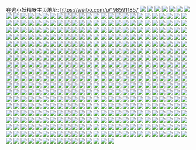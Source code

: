 在逃小妖精呀主页地址: https://weibo.com/u/1985911857 
![](https://wx4.sinaimg.cn/mw2000/765e9c31ly1h8x9hp17zuj20u019djzw.jpg) 
![](https://wx4.sinaimg.cn/mw2000/765e9c31ly1h8x9hobumsj20u0147q8v.jpg) 
![](https://wx4.sinaimg.cn/mw2000/765e9c31ly1h8x9hp9hsvj20u0190wk0.jpg) 
![](https://wx4.sinaimg.cn/mw2000/765e9c31ly1h8x9hos7txj20za0u0dmk.jpg) 
![](https://wx4.sinaimg.cn/mw2000/765e9c31ly1h8x9homfr0j21900u0aid.jpg) 
![](https://wx4.sinaimg.cn/mw2000/765e9c31ly1h8x9hnu8dfj20u0140ajl.jpg) 
![](https://wx4.sinaimg.cn/mw2000/765e9c31ly1h8x9ho2iq7j20u0140gw5.jpg) 
![](https://wx4.sinaimg.cn/mw2000/765e9c31ly1h8x9hnkr27j20u011idpg.jpg) 
![](https://wx4.sinaimg.cn/mw2000/765e9c31ly1h8x9hq16alj218c0u0k21.jpg) 
![](https://wx4.sinaimg.cn/mw2000/765e9c31ly1h8x9hpjku7j20u00u041v.jpg) 
![](https://wx4.sinaimg.cn/mw2000/765e9c31ly1h8x9hpt63xj21900u0whf.jpg) 
![](https://wx4.sinaimg.cn/mw2000/765e9c31ly1h8x9hqa2ryj20u0141tiu.jpg) 
![](https://wx4.sinaimg.cn/mw2000/765e9c31ly1h8x9hqnqlzj218q0u0jy0.jpg) 
![](https://wx4.sinaimg.cn/mw2000/765e9c31ly1h8x9hr8dz0j20u0140jww.jpg) 
![](https://wx4.sinaimg.cn/mw2000/765e9c31ly1h8x9hrq2ltj21400u0ti0.jpg) 
![](https://wx4.sinaimg.cn/mw2000/765e9c31ly1h8x9hrziuhj20u0141dn3.jpg) 
![](https://wx4.sinaimg.cn/mw2000/765e9c31ly1h8x9hqyp71j20u01407b9.jpg) 
![](https://wx4.sinaimg.cn/mw2000/765e9c31ly1h8x9hrh43qj21910u0qb8.jpg) 
![](https://wx4.sinaimg.cn/mw2000/765e9c31ly1h8x91y6x6uj21mh25zkjl.jpg) 
![](https://wx4.sinaimg.cn/mw2000/765e9c31ly1h8x91zs0m6j220m2ote82.jpg) 
![](https://wx4.sinaimg.cn/mw2000/765e9c31ly1h8x9240yv7j21gq36cx6p.jpg) 
![](https://wx4.sinaimg.cn/mw2000/765e9c31ly1h8x9213ld7j22802yoe83.jpg) 
![](https://wx4.sinaimg.cn/mw2000/765e9c31ly1h8x99gxesvj22c0340u0y.jpg) 
![](https://wx4.sinaimg.cn/mw2000/765e9c31ly1h8x9ahoiexj22c03407wi.jpg) 
![](https://wx4.sinaimg.cn/mw2000/765e9c31ly1gzej0v6aewj22c034d1kz.jpg) 
![](https://wx4.sinaimg.cn/mw2000/765e9c31ly1gzej0p4fq5j22c034tnpd.jpg) 
![](https://wx4.sinaimg.cn/mw2000/765e9c31ly1gzej12ku6lj22yo280qv7.jpg) 
![](https://wx4.sinaimg.cn/mw2000/765e9c31ly1gzej19996yj22c0340kjn.jpg) 
![](https://wx4.sinaimg.cn/mw2000/765e9c31ly1gzej1gvkq6j22yo1o0npf.jpg) 
![](https://wx4.sinaimg.cn/mw2000/765e9c31ly1gx8zpfhoi7j226a2sfu0z.jpg) 
![](https://wx4.sinaimg.cn/mw2000/765e9c31ly1gx8zpk8orij22c03401l1.jpg) 
![](https://wx4.sinaimg.cn/mw2000/765e9c31ly1gx8zplqck2j228j309x6r.jpg) 
![](https://wx4.sinaimg.cn/mw2000/765e9c31ly1gx8zpia3faj2296311qv7.jpg) 
![](https://wx4.sinaimg.cn/mw2000/765e9c31ly1gx8sre9k7fj227p2yvqv7.jpg) 
![](https://wx4.sinaimg.cn/mw2000/765e9c31ly1gx8sr8l49tj22943217wj.jpg) 
![](https://wx4.sinaimg.cn/mw2000/765e9c31ly1gx8sr7iu8gj21ym2m67wi.jpg) 
![](https://wx4.sinaimg.cn/mw2000/765e9c31ly1gx8srbyw1lj22c0340u10.jpg) 
![](https://wx4.sinaimg.cn/mw2000/765e9c31ly1gx8srap9j4j22b5340hdu.jpg) 
![](https://wx4.sinaimg.cn/mw2000/765e9c31ly1gx8srd6yd5j22c03597wk.jpg) 
![](https://wx4.sinaimg.cn/mw2000/765e9c31ly1gx8srhj69cj22652w7npf.jpg) 
![](https://wx4.sinaimg.cn/mw2000/765e9c31ly1gx8srjutpyj22c0340kjo.jpg) 
![](https://wx4.sinaimg.cn/mw2000/765e9c31ly1gx8srlvr7tj22c034tu10.jpg) 
![](https://wx4.sinaimg.cn/mw2000/765e9c31ly1gx8sr5xyrqj22c0341u0y.jpg) 
![](https://wx4.sinaimg.cn/mw2000/765e9c31ly1gx8srnbgubj22c0340qv7.jpg) 
![](https://wx4.sinaimg.cn/mw2000/765e9c31ly1gwy60e9nzzj20wh1g5akp.jpg) 
![](https://wx4.sinaimg.cn/mw2000/765e9c31ly1gwy60dso03j21o0280x6p.jpg) 
![](https://wx4.sinaimg.cn/mw2000/765e9c31ly1gwy60fh4ucj21o0282x6p.jpg) 
![](https://wx4.sinaimg.cn/mw2000/765e9c31ly1gwcf0ylzeoj21o0280e82.jpg) 
![](https://wx4.sinaimg.cn/mw2000/765e9c31ly1gwcf16yg20j22c0340e83.jpg) 
![](https://wx4.sinaimg.cn/mw2000/765e9c31ly1gwcf15p3goj21o0280b2a.jpg) 
![](https://wx4.sinaimg.cn/mw2000/765e9c31ly1gwcf0zri1zj223i2so1ky.jpg) 
![](https://wx4.sinaimg.cn/mw2000/765e9c31ly1gwcf141jsjj23402c0hdu.jpg) 
![](https://wx4.sinaimg.cn/mw2000/765e9c31ly1gwcf23bganj21yh2lznpd.jpg) 
![](https://wx4.sinaimg.cn/mw2000/765e9c31ly1gwb51y47dij230q2a8npe.jpg) 
![](https://wx4.sinaimg.cn/mw2000/765e9c31ly1gwb51h2ry3j22bm33zx6p.jpg) 
![](https://wx4.sinaimg.cn/mw2000/765e9c31ly1gwb5262fluj23402c0npf.jpg) 
![](https://wx4.sinaimg.cn/mw2000/765e9c31ly1gwb51sumggj22b72b77wj.jpg) 
![](https://wx4.sinaimg.cn/mw2000/765e9c31ly1gwb51m91jyj21o02yonpe.jpg) 
![](https://wx4.sinaimg.cn/mw2000/765e9c31ly1gwb51chbp9j22ot2c0b2b.jpg) 
![](https://wx4.sinaimg.cn/mw2000/765e9c31ly1gvzcvy1kymj22dj2c04qs.jpg) 
![](https://wx4.sinaimg.cn/mw2000/765e9c31ly1gvzcvwhhz7j22b51yghdv.jpg) 
![](https://wx4.sinaimg.cn/mw2000/765e9c31ly1gvzcvzkvdjj22c02mrqv7.jpg) 
![](https://wx4.sinaimg.cn/mw2000/765e9c31ly1gvzcw46wnhj22c0341e83.jpg) 
![](https://wx4.sinaimg.cn/mw2000/765e9c31ly1gvzcw4m4ijj20wi0witgr.jpg) 
![](https://wx4.sinaimg.cn/mw2000/765e9c31ly1gvzcw5yz5fj22c0340u0z.jpg) 
![](https://wx4.sinaimg.cn/mw2000/765e9c31ly1gvzcw0hi4vj22wv274npd.jpg) 
![](https://wx4.sinaimg.cn/mw2000/765e9c31ly1gvzcw1sllxj227l2vj7wj.jpg) 
![](https://wx4.sinaimg.cn/mw2000/765e9c31ly1gvzcw2rctdj22rg29aqv5.jpg) 
![](https://wx4.sinaimg.cn/mw2000/765e9c31ly1gvzcw7v74uj21r0340npe.jpg) 
![](https://wx4.sinaimg.cn/mw2000/002aoGoply1gurudp5ssnj62c02v6hdu02.jpg) 
![](https://wx4.sinaimg.cn/mw2000/002aoGoply1gurue3905uj62c0340u0x02.jpg) 
![](https://wx4.sinaimg.cn/mw2000/002aoGoply1gues94g3xdj62c0340qv702.jpg) 
![](https://wx4.sinaimg.cn/mw2000/002aoGoply1gues8u8ad9j62c0341npf02.jpg) 
![](https://wx4.sinaimg.cn/mw2000/002aoGoply1gues966zerj62c0340e8302.jpg) 
![](https://wx4.sinaimg.cn/mw2000/002aoGoply1gues8yycbej629e2jhu0y02.jpg) 
![](https://wx4.sinaimg.cn/mw2000/002aoGoply1gues97x5wwj63402c1u0z02.jpg) 
![](https://wx4.sinaimg.cn/mw2000/002aoGoply1gues91kkpdj62c0357u0x02.jpg) 
![](https://wx4.sinaimg.cn/mw2000/002aoGoply1gues99dld8j61o02yohdu02.jpg) 
![](https://wx4.sinaimg.cn/mw2000/002aoGoply1gues8wgj0xj63402c0npg02.jpg) 
![](https://wx4.sinaimg.cn/mw2000/002aoGoply1gues8xkxokj62801o01ky02.jpg) 
![](https://wx4.sinaimg.cn/mw2000/765e9c31ly1gtgnje0lwzj21o02yo1kz.jpg) 
![](https://wx4.sinaimg.cn/mw2000/765e9c31ly1gtgnji68szj22c0340e82.jpg) 
![](https://wx4.sinaimg.cn/mw2000/765e9c31ly1gtgnjmquv7j21o02yob2b.jpg) 
![](https://wx4.sinaimg.cn/mw2000/765e9c31ly1gsbnl9lnvxj21sc2dskjm.jpg) 
![](https://wx4.sinaimg.cn/mw2000/765e9c31ly1gsbnleqtzwj21sc2ds7wi.jpg) 
![](https://wx4.sinaimg.cn/mw2000/765e9c31ly1gsbnl87dtvj21sc2dsqv5.jpg) 
![](https://wx4.sinaimg.cn/mw2000/765e9c31ly1gsbnlah1d1j22ef25nnpd.jpg) 
![](https://wx4.sinaimg.cn/mw2000/765e9c31ly1gsbnld4e15j22c03404qr.jpg) 
![](https://wx4.sinaimg.cn/mw2000/765e9c31ly1gsbnlhabqoj22c03404qr.jpg) 
![](https://wx4.sinaimg.cn/mw2000/765e9c31ly1gsbnkyobc2j21o02yonpd.jpg) 
![](https://wx4.sinaimg.cn/mw2000/765e9c31ly1gsbnl4qiljj22462tku0y.jpg) 
![](https://wx4.sinaimg.cn/mw2000/765e9c31ly1gsbnl6o9ybj22ei27yb2a.jpg) 
![](https://wx4.sinaimg.cn/mw2000/765e9c31gy1gs88u70hfhj23402c0e81.jpg) 
![](https://wx4.sinaimg.cn/mw2000/765e9c31gy1gs88u9jq25j22dh2dg1ky.jpg) 
![](https://wx4.sinaimg.cn/mw2000/765e9c31gy1gs88u3eh1xj21zs2npb2a.jpg) 
![](https://wx4.sinaimg.cn/mw2000/765e9c31gy1gs88u1ja5gj22892z2b2c.jpg) 
![](https://wx4.sinaimg.cn/mw2000/765e9c31gy1gs88ugdk09j224y2ulx6p.jpg) 
![](https://wx4.sinaimg.cn/mw2000/765e9c31gy1gs88tz90hjj224e2tvx6q.jpg) 
![](https://wx4.sinaimg.cn/mw2000/765e9c31gy1gs88ueetuhj21o0280e82.jpg) 
![](https://wx4.sinaimg.cn/mw2000/765e9c31gy1gs88tuvm7ej22p425ix6q.jpg) 
![](https://wx4.sinaimg.cn/mw2000/765e9c31gy1gs88ubt21wj22c0353e83.jpg) 
![](https://wx4.sinaimg.cn/mw2000/765e9c31gy1gs88uk68eoj22rg23m1kz.jpg) 
![](https://wx4.sinaimg.cn/mw2000/765e9c31gy1gs88trwuzfj221g2pxb2b.jpg) 
![](https://wx4.sinaimg.cn/mw2000/002aoGopgy1gs88tx1q9rj63412c0qv702.jpg) 
![](https://wx4.sinaimg.cn/mw2000/765e9c31ly1grr0ey1dj1j22c0340x6r.jpg) 
![](https://wx4.sinaimg.cn/mw2000/765e9c31ly1grr0eo8ymxj224z2vcb2b.jpg) 
![](https://wx4.sinaimg.cn/mw2000/765e9c31ly1grr0et84l2j23402c01l0.jpg) 
![](https://wx4.sinaimg.cn/mw2000/765e9c31ly1grr0ed96q5j22c03414qr.jpg) 
![](https://wx4.sinaimg.cn/mw2000/765e9c31ly1grr0f06l3yj23402c0qv5.jpg) 
![](https://wx4.sinaimg.cn/mw2000/765e9c31ly1grr0eiz6x3j21o0280e82.jpg) 
![](https://wx4.sinaimg.cn/mw2000/765e9c31ly1grr0e9frbnj22c035je83.jpg) 
![](https://wx4.sinaimg.cn/mw2000/765e9c31ly1grr0f4bge2j222y2io7wi.jpg) 
![](https://wx4.sinaimg.cn/mw2000/765e9c31ly1grr0efzj5yj21xd2lux6p.jpg) 
![](https://wx4.sinaimg.cn/mw2000/765e9c31ly1grh1pn5wy1j21o02yo4qr.jpg) 
![](https://wx4.sinaimg.cn/mw2000/765e9c31ly1grh1pfg9rgj21o02yo1kz.jpg) 
![](https://wx4.sinaimg.cn/mw2000/765e9c31ly1grh1plnnrkj21o02yo1kz.jpg) 
![](https://wx4.sinaimg.cn/mw2000/765e9c31ly1grh1prvodzj22c03407wj.jpg) 
![](https://wx4.sinaimg.cn/mw2000/765e9c31ly1grh1pp84nij222d2s5u0x.jpg) 
![](https://wx4.sinaimg.cn/mw2000/765e9c31ly1grh1ptxex8j22c0340b2b.jpg) 
![](https://wx4.sinaimg.cn/mw2000/765e9c31ly1grh1phveoyj22c03411kz.jpg) 
![](https://wx4.sinaimg.cn/mw2000/765e9c31ly1grh1pyqlzmj22yo1o0e82.jpg) 
![](https://wx4.sinaimg.cn/mw2000/765e9c31ly1grh1pjk6r9j23402c0u0y.jpg) 
![](https://wx4.sinaimg.cn/mw2000/765e9c31ly1gpjkigbc3tj22c03401kz.jpg) 
![](https://wx4.sinaimg.cn/mw2000/765e9c31ly1gpjkhv635rj20v91vo197.jpg) 
![](https://wx4.sinaimg.cn/mw2000/765e9c31ly1gpjkik07zkj22c0340qv5.jpg) 
![](https://wx4.sinaimg.cn/mw2000/765e9c31ly1gpjkisepswj223q2sxkjm.jpg) 
![](https://wx4.sinaimg.cn/mw2000/765e9c31ly1gpjkib0wrqj23402c1u0y.jpg) 
![](https://wx4.sinaimg.cn/mw2000/765e9c31ly1gpjkhtsrlej22an3274qq.jpg) 
![](https://wx4.sinaimg.cn/mw2000/765e9c31ly1gpjki6ckpsj221t2qeb29.jpg) 
![](https://wx4.sinaimg.cn/mw2000/765e9c31ly1gpjkhy89ksj21o02yonpd.jpg) 
![](https://wx4.sinaimg.cn/mw2000/765e9c31ly1gpjki42ro7j227c2xt4qs.jpg) 
![](https://wx4.sinaimg.cn/mw2000/765e9c31ly1gh3l6294ysj22c034wx6r.jpg) 
![](https://wx4.sinaimg.cn/mw2000/765e9c31ly1gh3l5ur039j22bf3407wk.jpg) 
![](https://wx4.sinaimg.cn/mw2000/765e9c31ly1gh3l5zy18kj22c034sx6r.jpg) 
![](https://wx4.sinaimg.cn/mw2000/765e9c31ly1gh3l5x03wmj22be3404qs.jpg) 
![](https://wx4.sinaimg.cn/mw2000/765e9c31ly1gh3l5yb5h6j22ih1z7u0y.jpg) 
![](https://wx4.sinaimg.cn/mw2000/765e9c31ly1ggl5um1gz2j22c0340u0y.jpg) 
![](https://wx4.sinaimg.cn/mw2000/765e9c31ly1ggl5ujp3eoj23402c0kjm.jpg) 
![](https://wx4.sinaimg.cn/mw2000/765e9c31ly1ggl5udyftmj23402c0qv7.jpg) 
![](https://wx4.sinaimg.cn/mw2000/765e9c31ly1ggl5u9ewy5j23282aonpf.jpg) 
![](https://wx4.sinaimg.cn/mw2000/765e9c31ly1ggl5uiblysj22yo280qv8.jpg) 
![](https://wx4.sinaimg.cn/mw2000/765e9c31ly1ggl5u61lg1j21o0282u0x.jpg) 
![](https://wx4.sinaimg.cn/mw2000/765e9c31ly1ggl5ubh1y1j21o0280x6p.jpg) 
![](https://wx4.sinaimg.cn/mw2000/765e9c31ly1ggl5ufkjwgj229q35sx6s.jpg) 
![](https://wx4.sinaimg.cn/mw2000/765e9c31ly1ggl5u7dggvj23402c0npd.jpg) 
![](https://wx4.sinaimg.cn/mw2000/765e9c31ly1gfz0ncfb46j20v91vonk8.jpg) 
![](https://wx4.sinaimg.cn/mw2000/765e9c31ly1gfz0nhzl23j22c02c0b2b.jpg) 
![](https://wx4.sinaimg.cn/mw2000/765e9c31ly1gfz0nkn5tvj20rs1jm1kx.jpg) 
![](https://wx4.sinaimg.cn/mw2000/765e9c31ly1gfz0neg2l2j227j27jkjm.jpg) 
![](https://wx4.sinaimg.cn/mw2000/765e9c31ly1gfz0njst9sj22c034sx6s.jpg) 
![](https://wx4.sinaimg.cn/mw2000/765e9c31ly1gfz0ng8dm4j22bn34znpg.jpg) 
![](https://wx4.sinaimg.cn/mw2000/765e9c31ly1gfz0nnh7lbj22c0340hdu.jpg) 
![](https://wx4.sinaimg.cn/mw2000/765e9c31ly1gfz0nd9bmqj22c0340u0x.jpg) 
![](https://wx4.sinaimg.cn/mw2000/765e9c31ly1gfz0nm3cs4j23402c0hdx.jpg) 
![](https://wx4.sinaimg.cn/mw2000/765e9c31ly1gehw4l11hvj22i01o01kz.jpg) 
![](https://wx4.sinaimg.cn/mw2000/765e9c31ly1gehw3mt647j21o0280qv8.jpg) 
![](https://wx4.sinaimg.cn/mw2000/765e9c31ly1gehw50l25wj21o01o0kjn.jpg) 
![](https://wx4.sinaimg.cn/mw2000/765e9c31ly1gehw4bkciqj21o01o0npd.jpg) 
![](https://wx4.sinaimg.cn/mw2000/765e9c31ly1gehw41pfwtj22pp217kjo.jpg) 
![](https://wx4.sinaimg.cn/mw2000/765e9c31ly1gehw4fm4pgj21o0280u0x.jpg) 
![](https://wx4.sinaimg.cn/mw2000/765e9c31ly1gehw5pjai7j22801o0hdw.jpg) 
![](https://wx4.sinaimg.cn/mw2000/765e9c31ly1gehw5vtvlnj22801o07wk.jpg) 
![](https://wx4.sinaimg.cn/mw2000/765e9c31ly1gehw60vbsaj22801o0u10.jpg) 
![](https://wx4.sinaimg.cn/mw2000/765e9c31ly1gdxs4j5gcij20v91vottg.jpg) 
![](https://wx4.sinaimg.cn/mw2000/765e9c31ly1gdiznaj0igj20rs15otx4.jpg) 
![](https://wx4.sinaimg.cn/mw2000/765e9c31ly1gdiznbyn9wj20xc0xctp9.jpg) 
![](https://wx4.sinaimg.cn/mw2000/765e9c31ly1gdizna5dvbj20xc0xc7kp.jpg) 
![](https://wx4.sinaimg.cn/mw2000/765e9c31ly1gdiznbgpx7j20u00u010j.jpg) 
![](https://wx4.sinaimg.cn/mw2000/765e9c31ly1gdiznav5slj20u00u07b4.jpg) 
![](https://wx4.sinaimg.cn/mw2000/765e9c31ly1gddgtrqnknj22c0340hdu.jpg) 
![](https://wx4.sinaimg.cn/mw2000/765e9c31ly1gddgtt3hbej21o0280hdt.jpg) 
![](https://wx4.sinaimg.cn/mw2000/765e9c31ly1gddgtuja6tj21o0280qv5.jpg) 
![](https://wx4.sinaimg.cn/mw2000/765e9c31ly1gddgtwejs0j21o0280npd.jpg) 
![](https://wx4.sinaimg.cn/mw2000/765e9c31ly1gbdsisb10sj21vo0v94qu.jpg) 
![](https://wx4.sinaimg.cn/mw2000/765e9c31ly1gbdsizujgzj21vo0v9hdx.jpg) 
![](https://wx4.sinaimg.cn/mw2000/765e9c31ly1gatwgiz6vzj21z41hunpd.jpg) 
![](https://wx4.sinaimg.cn/mw2000/765e9c31ly1gatwgxpnc7j23282aou0z.jpg) 
![](https://wx4.sinaimg.cn/mw2000/765e9c31ly1gatwhcow2mj23282aoe83.jpg) 
![](https://wx4.sinaimg.cn/mw2000/765e9c31ly1gatwgddo3dj22801o0u0x.jpg) 
![](https://wx4.sinaimg.cn/mw2000/765e9c31ly1garwsg9y1vj20v91vob2a.jpg) 
![](https://wx4.sinaimg.cn/mw2000/765e9c31ly1g9oj3ksjhaj22yo1o01kz.jpg) 
![](https://wx4.sinaimg.cn/mw2000/765e9c31ly1g9oj553lb2j21o02you0y.jpg) 
![](https://wx4.sinaimg.cn/mw2000/765e9c31ly1g9oj2rnenaj22yo1o0u0y.jpg) 
![](https://wx4.sinaimg.cn/mw2000/765e9c31ly1g9ojy1x3ffj23402c0u10.jpg) 
![](https://wx4.sinaimg.cn/mw2000/765e9c31ly1g9ojz2whhlj23402c01ky.jpg) 
![](https://wx4.sinaimg.cn/mw2000/765e9c31ly1g9ok4zwj5qj23402c0u10.jpg) 
![](https://wx4.sinaimg.cn/mw2000/765e9c31ly1g9ok6kbwgfj21m620dkjm.jpg) 
![](https://wx4.sinaimg.cn/mw2000/765e9c31ly1g9oje31rqgj2241241b2a.jpg) 
![](https://wx4.sinaimg.cn/mw2000/765e9c31ly1g9ok7ieijgj21o02801ky.jpg) 
![](https://wx4.sinaimg.cn/mw2000/765e9c31ly1g9hg4y7etgj22dc2dc4qr.jpg) 
![](https://wx4.sinaimg.cn/mw2000/765e9c31ly1g9hg4f4nh2j213f2dckim.jpg) 
![](https://wx4.sinaimg.cn/mw2000/765e9c31ly1g9hg5o4x4uj21o01o0u04.jpg) 
![](https://wx4.sinaimg.cn/mw2000/765e9c31ly1g9hg5ipzdxj21o01o04qp.jpg) 
![](https://wx4.sinaimg.cn/mw2000/765e9c31ly1g9hg5kfdxhj21o01o0b29.jpg) 
![](https://wx4.sinaimg.cn/mw2000/765e9c31ly1g9hg5mc0hej21o0280u0x.jpg) 
![](https://wx4.sinaimg.cn/mw2000/765e9c31ly1g7xj068o1jj21o01o015s.jpg) 
![](https://wx4.sinaimg.cn/mw2000/765e9c31ly3g7ee09rjdgj20mi0u0h2t.jpg) 
![](https://wx4.sinaimg.cn/mw2000/765e9c31ly1g72tponifhj22c02c0u0x.jpg) 
![](https://wx4.sinaimg.cn/mw2000/765e9c31ly1g72tppk8baj22c0340npd.jpg) 
![](https://wx4.sinaimg.cn/mw2000/765e9c31ly1g72tpmvxjyj21z41hcu0x.jpg) 
![](https://wx4.sinaimg.cn/mw2000/765e9c31ly1g72tpnop4ej22j52487wh.jpg) 
![](https://wx4.sinaimg.cn/mw2000/765e9c31ly1g72tple8fxj23402coqv6.jpg) 
![](https://wx4.sinaimg.cn/mw2000/765e9c31ly1g72tpg6jsoj22c02c0x6p.jpg) 
![](https://wx4.sinaimg.cn/mw2000/765e9c31ly1g72tpjpfbtj23402c0qv7.jpg) 
![](https://wx4.sinaimg.cn/mw2000/765e9c31ly1g72tphmpdkj22av340u0y.jpg) 
![](https://wx4.sinaimg.cn/mw2000/765e9c31ly1g6vw821w7xj22bm312npe.jpg) 
![](https://wx4.sinaimg.cn/mw2000/765e9c31ly1g6vw80qh40j22c02c0kjm.jpg) 
![](https://wx4.sinaimg.cn/mw2000/765e9c31ly1g6tilbfebvj21o01o01ky.jpg) 
![](https://wx4.sinaimg.cn/mw2000/765e9c31ly1g6tilby7ybj21o01o0qv5.jpg) 
![](https://wx4.sinaimg.cn/mw2000/765e9c31ly1g6tilcayr5j20v90v97jm.jpg) 
![](https://wx4.sinaimg.cn/mw2000/765e9c31ly1g6onjzql61j22c02c0hdw.jpg) 
![](https://wx4.sinaimg.cn/mw2000/765e9c31ly1g6onjxvruuj22b7340hdv.jpg) 
![](https://wx4.sinaimg.cn/mw2000/765e9c31ly1g6onjufxxhj22c0340u11.jpg) 
![](https://wx4.sinaimg.cn/mw2000/765e9c31ly1g6onk10swjj22482tq4qq.jpg) 
![](https://wx4.sinaimg.cn/mw2000/765e9c31ly1g6cxsz1d7aj20v91vo4qs.jpg) 
![](https://wx4.sinaimg.cn/mw2000/765e9c31ly1g6cxt1uvakj20v91voqvd.jpg) 
![](https://wx4.sinaimg.cn/mw2000/765e9c31ly1g6cxszemayj20v90uvwil.jpg) 
![](https://wx4.sinaimg.cn/mw2000/765e9c31ly1g5nrgeko0bj22c02c0neo.jpg) 
![](https://wx4.sinaimg.cn/mw2000/765e9c31ly1g5nrh157xwj22c02c0e2f.jpg) 
![](https://wx4.sinaimg.cn/mw2000/765e9c31ly1g5nrh5sso9j21hf1z4npd.jpg) 
![](https://wx4.sinaimg.cn/mw2000/765e9c31ly1g5dm2wksgkj21s02dcb2a.jpg) 
![](https://wx4.sinaimg.cn/mw2000/765e9c31ly1g5dm2tl7qej22151k0qv5.jpg) 
![](https://wx4.sinaimg.cn/mw2000/765e9c31ly1g58w76zwy4j20v91vo4qr.jpg) 
![](https://wx4.sinaimg.cn/mw2000/765e9c31ly1g58w78qs5wj21s02dcb2a.jpg) 
![](https://wx4.sinaimg.cn/mw2000/765e9c31ly1g52tqpjxloj20v91vo1l0.jpg) 
![](https://wx4.sinaimg.cn/mw2000/765e9c31ly1g52tql5so7j20v91vob2c.jpg) 
![](https://wx4.sinaimg.cn/mw2000/765e9c31ly1g55h8e0nqbj20uc0uc0wu.jpg) 
![](https://wx4.sinaimg.cn/mw2000/765e9c31ly1g4j1j5yc1fj20xc153qk5.jpg) 
![](https://wx4.sinaimg.cn/mw2000/765e9c31ly1g4j1j6sc4wj23402c0b04.jpg) 
![](https://wx4.sinaimg.cn/mw2000/765e9c31ly1g4j1j8psiij23402c01kx.jpg) 
![](https://wx4.sinaimg.cn/mw2000/765e9c31ly1g4j1jaefp0j23402c0b29.jpg) 
![](https://wx4.sinaimg.cn/mw2000/765e9c31ly1g4go2m8np0j21o027uqr4.jpg) 
![](https://wx4.sinaimg.cn/mw2000/765e9c31ly1g3zxs77exgj21o01o0npd.jpg) 
![](https://wx4.sinaimg.cn/mw2000/765e9c31ly1g3xn0if78ej22nl3zdb2g.jpg) 
![](https://wx4.sinaimg.cn/mw2000/765e9c31ly1g3xn0m6vwlj22nl3zd7wo.jpg) 
![](https://wx4.sinaimg.cn/mw2000/765e9c31ly1g3xn0ngde5j22382xb4qr.jpg) 
![](https://wx4.sinaimg.cn/mw2000/765e9c31ly1g3xn0pzmvfj22mp3okqvb.jpg) 
![](https://wx4.sinaimg.cn/mw2000/765e9c31ly1g3xn0shqymj22mp3okqvb.jpg) 
![](https://wx4.sinaimg.cn/mw2000/765e9c31ly1g3xn0gk9wpj21yr2y44qr.jpg) 
![](https://wx4.sinaimg.cn/mw2000/765e9c31ly1g3s9vawz5tj20u01sze81.jpg) 
![](https://wx4.sinaimg.cn/mw2000/765e9c31ly1g3dt2ft9a2j21kx2dcb2a.jpg) 
![](https://wx4.sinaimg.cn/mw2000/765e9c31ly1g3dtk8hax7j21xv1o0kjl.jpg) 
![](https://wx4.sinaimg.cn/mw2000/765e9c31ly1g3dt2rkpwbj22dc1oxe82.jpg) 
![](https://wx4.sinaimg.cn/mw2000/765e9c31ly1g3dtnkovo4j228p340e86.jpg) 
![](https://wx4.sinaimg.cn/mw2000/765e9c31ly1g3dt300kdyj21ox2dcu0y.jpg) 
![](https://wx4.sinaimg.cn/mw2000/765e9c31ly1g3dt4j0evfj22aa3404qs.jpg) 
![](https://wx4.sinaimg.cn/mw2000/765e9c31ly1g3dtmmqdxaj21o027u1kz.jpg) 
![](https://wx4.sinaimg.cn/mw2000/765e9c31ly1g3dt2mnd76j229x340qv7.jpg) 
![](https://wx4.sinaimg.cn/mw2000/765e9c31ly1g3dtk3agmkj21o027unpd.jpg) 
![](https://wx4.sinaimg.cn/mw2000/765e9c31ly1g202m3n6osj22bb340kjo.jpg) 
![](https://wx4.sinaimg.cn/mw2000/765e9c31ly1g202mesphwj22c0340e83.jpg) 
![](https://wx4.sinaimg.cn/mw2000/765e9c31ly1g202mgbotij21hc1z4npe.jpg) 
![](https://wx4.sinaimg.cn/mw2000/765e9c31ly1g202mhlsypj22c0340hdv.jpg) 
![](https://wx4.sinaimg.cn/mw2000/765e9c31ly1g202miilsmj22c0340kjl.jpg) 
![](https://wx4.sinaimg.cn/mw2000/765e9c31ly1g202mjwmrcj22b4340x6r.jpg) 
![](https://wx4.sinaimg.cn/mw2000/765e9c31ly1g202mm8pr1j21yx1hckjq.jpg) 
![](https://wx4.sinaimg.cn/mw2000/765e9c31ly1g202mnfiwej21z41hcqv5.jpg) 
![](https://wx4.sinaimg.cn/mw2000/765e9c31ly1g202moqml1j22bb3407wl.jpg) 
![](https://wx4.sinaimg.cn/mw2000/765e9c31ly1g1nkboid8cj20v91vodpw.jpg) 
![](https://wx4.sinaimg.cn/mw2000/765e9c31ly1g1nkbs7ww2j21yf1zpb2a.jpg) 
![](https://wx4.sinaimg.cn/mw2000/765e9c31ly1g1iq1c61abj21z41hc7wi.jpg) 
![](https://wx4.sinaimg.cn/mw2000/765e9c31ly1g1iq1ghtnlj23402c0tu8.jpg) 
![](https://wx4.sinaimg.cn/mw2000/765e9c31ly1g1iq2vhznkj21sg2ds7wm.jpg) 
![](https://wx4.sinaimg.cn/mw2000/765e9c31ly1g1iq2ywyabj21z41hcx6p.jpg) 
![](https://wx4.sinaimg.cn/mw2000/765e9c31ly1g1iq17ftmwj21z41hdx6p.jpg) 
![](https://wx4.sinaimg.cn/mw2000/765e9c31ly1g1imrnpltjj21z41hckjl.jpg) 
![](https://wx4.sinaimg.cn/mw2000/765e9c31ly1g0xu5ryskyj21hc1z4x6p.jpg) 
![](https://wx4.sinaimg.cn/mw2000/765e9c31ly1g0xu5t7wfpj21hc1z4hdt.jpg) 
![](https://wx4.sinaimg.cn/mw2000/765e9c31ly1g0xu5qaid1j21hc1z41l0.jpg) 
![](https://wx4.sinaimg.cn/mw2000/765e9c31ly1g0u4pn4a24j221o3g0u10.jpg) 
![](https://wx4.sinaimg.cn/mw2000/765e9c31ly1g0u4pq1vxzj21zi2z81ky.jpg) 
![](https://wx4.sinaimg.cn/mw2000/765e9c31ly1g0u4ptnxuyj22cu3rsu0y.jpg) 
![](https://wx4.sinaimg.cn/mw2000/765e9c31ly1g0hh9yxz7dj20v91vohdt.jpg) 
![](https://wx4.sinaimg.cn/mw2000/765e9c31ly1g0hha1o6d9j20v90wsgvw.jpg) 
![](https://wx4.sinaimg.cn/mw2000/765e9c31ly1g0hh9rhqgdj20v90ys7de.jpg) 
![](https://wx4.sinaimg.cn/mw2000/765e9c31ly1g0hha6ugubj22c02c0nme.jpg) 
![](https://wx4.sinaimg.cn/mw2000/765e9c31ly1g04z69maclj20v21i4h2v.jpg) 
![](https://wx4.sinaimg.cn/mw2000/765e9c31ly1g04z6bl5ixj22c0340x6r.jpg) 
![](https://wx4.sinaimg.cn/mw2000/765e9c31ly1g04z63dc0tj22c0340qvb.jpg) 
![](https://wx4.sinaimg.cn/mw2000/765e9c31ly1g04z67n5z5j22c02c01ky.jpg) 
![](https://wx4.sinaimg.cn/mw2000/765e9c31ly1g04z66enyyj22ty24gx6r.jpg) 
![](https://wx4.sinaimg.cn/mw2000/765e9c31ly1g04z68p6ezj22c02c0x5b.jpg) 
![](https://wx4.sinaimg.cn/mw2000/765e9c31ly1g04z6f414dj21hc1z4qv6.jpg) 
![](https://wx4.sinaimg.cn/mw2000/765e9c31ly1g04z6dby6gj21hc1z41kz.jpg) 
![](https://wx4.sinaimg.cn/mw2000/765e9c31ly1g04z60c9zlj21z41hchdt.jpg) 
![](https://wx4.sinaimg.cn/mw2000/765e9c31ly1fzc68llpunj21o027vx6p.jpg) 
![](https://wx4.sinaimg.cn/mw2000/765e9c31ly1fzc68opaoaj222s1o0u0x.jpg) 
![](https://wx4.sinaimg.cn/mw2000/765e9c31ly1fzc68hh5nij227v1o0x6p.jpg) 
![](https://wx4.sinaimg.cn/mw2000/765e9c31ly1fzc68sqkesj227v1o01ky.jpg) 
![](https://wx4.sinaimg.cn/mw2000/7dced06cly1fyj389koqsj20ku112dus.jpg) 
![](https://wx4.sinaimg.cn/mw2000/765e9c31ly1fyjbxyv13vj22c02c0b2a.jpg) 
![](https://wx4.sinaimg.cn/mw2000/765e9c31ly1fyjby1poamj21hc1z41ky.jpg) 
![](https://wx4.sinaimg.cn/mw2000/765e9c31ly1fyjbyf9743j20v815oe81.jpg) 
![](https://wx4.sinaimg.cn/mw2000/765e9c31ly1fyjby9fsx9j22bh33bhe1.jpg) 
![](https://wx4.sinaimg.cn/mw2000/765e9c31ly1fygv9obm9kj20v91vo7wh.jpg) 
![](https://wx4.sinaimg.cn/mw2000/765e9c31ly1fygv9qvlnaj20v91vo7wj.jpg) 
![](https://wx4.sinaimg.cn/mw2000/765e9c31ly1fygv9n28icj20v91vogtc.jpg) 
![](https://wx4.sinaimg.cn/mw2000/765e9c31ly1fygv9uc4qyj20v91vo7wj.jpg) 
![](https://wx4.sinaimg.cn/mw2000/765e9c31ly1fygv9v1p0uj20v91voh26.jpg) 
![](https://wx4.sinaimg.cn/mw2000/765e9c31ly1fygv9w0z7rj20v91vo1ky.jpg) 
![](https://wx4.sinaimg.cn/mw2000/765e9c31ly1fygv9wkdovj20v91vogzu.jpg) 
![](https://wx4.sinaimg.cn/mw2000/765e9c31ly1fygv9xa7tjj20v91vox6p.jpg) 
![](https://wx4.sinaimg.cn/mw2000/765e9c31ly1fygv9y0ldvj20v91voe81.jpg) 
![](https://wx4.sinaimg.cn/mw2000/765e9c31ly1fyeq3evuyoj22go3p2npe.jpg) 
![](https://wx4.sinaimg.cn/mw2000/765e9c31ly1fyeq3fn9bdj21hc0u0u0x.jpg) 
![](https://wx4.sinaimg.cn/mw2000/765e9c31ly1fyeq3gf4vgj22ds3kqkjm.jpg) 
![](https://wx4.sinaimg.cn/mw2000/765e9c31ly1fyeq3h7yd9j22kw3vcx6p.jpg) 
![](https://wx4.sinaimg.cn/mw2000/765e9c31ly1fyeq3icld2j22kw3vc1ky.jpg) 
![](https://wx4.sinaimg.cn/mw2000/765e9c31ly1fyeq3j6ezij22kw3vcb2a.jpg) 
![](https://wx4.sinaimg.cn/mw2000/765e9c31ly1fyeq3k3eqgj22kw3vcx6q.jpg) 
![](https://wx4.sinaimg.cn/mw2000/765e9c31ly1fyeq3dulrcj20xf0u0q6k.jpg) 
![](https://wx4.sinaimg.cn/mw2000/765e9c31ly1fyeq3lg8ohj22kw3vc4qr.jpg) 
![](https://wx4.sinaimg.cn/mw2000/70eb479bly1fydfq6mnfpj20ku0q2tue.jpg) 
![](https://wx4.sinaimg.cn/mw2000/765e9c31ly1fyd9jgq56yj21s135r7qn.jpg) 
![](https://wx4.sinaimg.cn/mw2000/765e9c31ly1fyd9jmtaysj21r23401l3.jpg) 
![](https://wx4.sinaimg.cn/mw2000/765e9c31ly1fyd9jjfalij21s135rkds.jpg) 
![](https://wx4.sinaimg.cn/mw2000/765e9c31ly1fyd9jp06uej22c0340b2d.jpg) 
![](https://wx4.sinaimg.cn/mw2000/765e9c31ly1fyd9jhint0j22kw3vc4qr.jpg) 
![](https://wx4.sinaimg.cn/mw2000/765e9c31ly1fyd9jijd59j22p73p44qr.jpg) 
![](https://wx4.sinaimg.cn/mw2000/765e9c31ly1fya32oy2p2j22c02c0qv6.jpg) 
![](https://wx4.sinaimg.cn/mw2000/765e9c31ly1fya32mtutwj21hc1z4b2c.jpg) 
![](https://wx4.sinaimg.cn/mw2000/765e9c31ly1fya32l3zagj20xc18eb29.jpg) 
![](https://wx4.sinaimg.cn/mw2000/765e9c31ly1fya32nn978j20xc18ehdu.jpg) 
![](https://wx4.sinaimg.cn/mw2000/765e9c31ly1fya32o7dzvj21ox2dcnpd.jpg) 
![](https://wx4.sinaimg.cn/mw2000/765e9c31ly1fya32k39okj22ae340b2d.jpg) 
![](https://wx4.sinaimg.cn/mw2000/765e9c31ly1fy7mrsq9nnj217v0wwqhf.jpg) 
![](https://wx4.sinaimg.cn/mw2000/765e9c31ly1fy7mrj40mwj20tz1at455.jpg) 
![](https://wx4.sinaimg.cn/mw2000/765e9c31ly1fy7mrrijr6j21o01o04qt.jpg) 
![](https://wx4.sinaimg.cn/mw2000/765e9c31ly1fy7mrsff4ej21dc0wwkcf.jpg) 
![](https://wx4.sinaimg.cn/mw2000/765e9c31ly1fy7mritl1rj21dc0wwne5.jpg) 
![](https://wx4.sinaimg.cn/mw2000/765e9c31ly1fy7mrs38dkj21dc0wwat5.jpg) 
![](https://wx4.sinaimg.cn/mw2000/765e9c31ly1fy7mrkikorj227v1o07wk.jpg) 
![](https://wx4.sinaimg.cn/mw2000/765e9c31ly1fy7mshyg8bj21dc0wwwxb.jpg) 
![](https://wx4.sinaimg.cn/mw2000/765e9c31ly1fy7mrngwpfj227v1o0e87.jpg) 
![](https://wx4.sinaimg.cn/mw2000/765e9c31ly1fy44i8beywj20gq0p2k3g.jpg) 
![](https://wx4.sinaimg.cn/mw2000/765e9c31ly1fy1yon4f1rj22kw3vbkjn.jpg) 
![](https://wx4.sinaimg.cn/mw2000/765e9c31ly1fy1yo0t2g1j227e3b4txw.jpg) 
![](https://wx4.sinaimg.cn/mw2000/765e9c31ly1fy1yorc579j22kw3vc1l0.jpg) 
![](https://wx4.sinaimg.cn/mw2000/765e9c31ly1fy1o4r0zuwj20gq0p2k3g.jpg) 
![](https://wx4.sinaimg.cn/mw2000/765e9c31ly1fy1nhljj5yj213v0v9tcf.jpg) 
![](https://wx4.sinaimg.cn/mw2000/765e9c31ly1fxulwzhoxqj20rs1r8hcv.jpg) 
![](https://wx4.sinaimg.cn/mw2000/765e9c31ly1fxulx06p9kj20v91von2i.jpg) 
![](https://wx4.sinaimg.cn/mw2000/765e9c31ly1fxulx3wytoj20v91vonpi.jpg) 
![](https://wx4.sinaimg.cn/mw2000/765e9c31ly1fxulx6dbt8j20v91vox6v.jpg) 
![](https://wx4.sinaimg.cn/mw2000/765e9c31ly1fxlts0tzidj21hc1z4e86.jpg) 
![](https://wx4.sinaimg.cn/mw2000/765e9c31ly1fxltrvoqe9j21hc1z4nph.jpg) 
![](https://wx4.sinaimg.cn/mw2000/765e9c31ly1fxltrxw87qj21hc1z4npi.jpg) 
![](https://wx4.sinaimg.cn/mw2000/765e9c31ly1fxltrt7ygcj21hc1z47wm.jpg) 
![](https://wx4.sinaimg.cn/mw2000/765e9c31ly1fxltrnjl5mj23402c01l1.jpg) 
![](https://wx4.sinaimg.cn/mw2000/765e9c31ly1fxltrlg890j21sb2574qu.jpg) 
![](https://wx4.sinaimg.cn/mw2000/765e9c31ly1fxltribj4dj21z41hdx6s.jpg) 
![](https://wx4.sinaimg.cn/mw2000/765e9c31ly1fxltrpo1rsj21s02dcnph.jpg) 
![](https://wx4.sinaimg.cn/mw2000/765e9c31ly1fxlttkcrncj21q91hc1l0.jpg) 
![](https://wx4.sinaimg.cn/mw2000/765e9c31ly1fwrnitl63fj21o0277b2d.jpg) 
![](https://wx4.sinaimg.cn/mw2000/765e9c31ly1fwcn1ike8dj21kx2dc7wi.jpg) 
![](https://wx4.sinaimg.cn/mw2000/765e9c31ly1fwcn1j97ovj20u0140tep.jpg) 
![](https://wx4.sinaimg.cn/mw2000/765e9c31ly1fwcn1fkwuvj21o02yoqv9.jpg) 
![](https://wx4.sinaimg.cn/mw2000/765e9c31ly1fwcn1o953aj21o027v4qs.jpg) 
![](https://wx4.sinaimg.cn/mw2000/765e9c31ly1fwcn17chqsj21o027v1l0.jpg) 
![](https://wx4.sinaimg.cn/mw2000/765e9c31ly1fwcn1t7emrj21o027vnpf.jpg) 
![](https://wx4.sinaimg.cn/mw2000/765e9c31ly1fw67gspu53j21o0280hdt.jpg) 
![](https://wx4.sinaimg.cn/mw2000/765e9c31ly1fw67gujj1zj22c02c0x2t.jpg) 
![](https://wx4.sinaimg.cn/mw2000/765e9c31ly1fviopd024gj23402c0npg.jpg) 
![](https://wx4.sinaimg.cn/mw2000/765e9c31ly1fviophfyhyj21vf1he7wk.jpg) 
![](https://wx4.sinaimg.cn/mw2000/765e9c31ly1fviopmgv7ij21vo0v9qvd.jpg) 
![](https://wx4.sinaimg.cn/mw2000/765e9c31ly1fvf267z7kkj22801o0u0x.jpg) 
![](https://wx4.sinaimg.cn/mw2000/765e9c31ly1fvf26e0hwqj227v1o0x6s.jpg) 
![](https://wx4.sinaimg.cn/mw2000/765e9c31ly1fvf266gvusj227v1o0qv9.jpg) 
![](https://wx4.sinaimg.cn/mw2000/765e9c31ly1fvf268mdg0j20v90hih0r.jpg) 
![](https://wx4.sinaimg.cn/mw2000/765e9c31ly1fvf26bf7qyj21w01w0u12.jpg) 
![](https://wx4.sinaimg.cn/mw2000/765e9c31ly1fvf26ha8xkj223n2jsx6q.jpg) 
![](https://wx4.sinaimg.cn/mw2000/765e9c31ly1fvf272rg4fj21o0280u11.jpg) 
![](https://wx4.sinaimg.cn/mw2000/765e9c31ly1fvf26fr0v7j22lh20eb2a.jpg) 
![](https://wx4.sinaimg.cn/mw2000/765e9c31ly1fvf274l8chj21o01s2b2a.jpg) 
![](https://wx4.sinaimg.cn/mw2000/765e9c31ly1funguscfjhj21400qok68.jpg) 
![](https://wx4.sinaimg.cn/mw2000/765e9c31ly1funguvvsezj21400qo4be.jpg) 
![](https://wx4.sinaimg.cn/mw2000/765e9c31ly1funguvbrd0j21400qownd.jpg) 
![](https://wx4.sinaimg.cn/mw2000/765e9c31ly1funguxc3osj20qo140wk7.jpg) 
![](https://wx4.sinaimg.cn/mw2000/765e9c31ly1funguwpa3rj22rx22xu0x.jpg) 
![](https://wx4.sinaimg.cn/mw2000/765e9c31ly1funguz0vbjj227v1o0npg.jpg) 
![](https://wx4.sinaimg.cn/mw2000/765e9c31ly1fungv0dshtj21o01s2b2a.jpg) 
![](https://wx4.sinaimg.cn/mw2000/765e9c31ly1fungykeet4j20uh0mvtf6.jpg) 
![](https://wx4.sinaimg.cn/mw2000/765e9c31ly1funh7j5n96j228p2n17wm.jpg) 
![](https://wx4.sinaimg.cn/mw2000/765e9c31ly1ful8kfpxu3j21sg2ds7wn.jpg) 
![](https://wx4.sinaimg.cn/mw2000/765e9c31ly1ful8khi9vnj22aw3407wi.jpg) 
![](https://wx4.sinaimg.cn/mw2000/765e9c31ly1ful8kc0enij22ip1w0hdx.jpg) 
![](https://wx4.sinaimg.cn/mw2000/765e9c31ly1ful8kllh50j23402c0hdt.jpg) 
![](https://wx4.sinaimg.cn/mw2000/765e9c31ly1ful8m1n955j21sg2dsx6u.jpg) 
![](https://wx4.sinaimg.cn/mw2000/765e9c31ly1ful8kn5xvgj23402c0qmf.jpg) 
![](https://wx4.sinaimg.cn/mw2000/765e9c31ly1fugk4bi53aj233b20zkjn.jpg) 
![](https://wx4.sinaimg.cn/mw2000/765e9c31ly1fugk3mlvpyj21s02dcnpd.jpg) 
![](https://wx4.sinaimg.cn/mw2000/765e9c31ly1fugk4csnekj21400u0n7z.jpg) 
![](https://wx4.sinaimg.cn/mw2000/765e9c31ly1fugk8i88iij22c0340e83.jpg) 
![](https://wx4.sinaimg.cn/mw2000/765e9c31ly1fugk76xg4qj22py13phdt.jpg) 
![](https://wx4.sinaimg.cn/mw2000/765e9c31ly1fugk7whwzdj22c03404qq.jpg) 
![](https://wx4.sinaimg.cn/mw2000/765e9c31ly1fuczabpx5lj20qo0qon0e.jpg) 
![](https://wx4.sinaimg.cn/mw2000/765e9c31ly1fuartmvzd5j21hf1z4x6n.jpg) 
![](https://wx4.sinaimg.cn/mw2000/765e9c31ly1fuartl6w81j21w92dchdx.jpg) 
![](https://wx4.sinaimg.cn/mw2000/765e9c31ly1fuarxgjf73j21w02i84qx.jpg) 
![](https://wx4.sinaimg.cn/mw2000/765e9c31ly1fuaryeportj22ao328qvc.jpg) 
![](https://wx4.sinaimg.cn/mw2000/765e9c31ly1fuarygt380j20u0140wn9.jpg) 
![](https://wx4.sinaimg.cn/mw2000/765e9c31ly1fuarx5v8y0j21hc0u0wrf.jpg) 
![](https://wx4.sinaimg.cn/mw2000/765e9c31ly1fuas1738olj23402c0kjq.jpg) 
![](https://wx4.sinaimg.cn/mw2000/765e9c31ly1fuas1a6twij22c0340hdt.jpg) 
![](https://wx4.sinaimg.cn/mw2000/765e9c31ly1fuas4rgw5xj21vo0v9x6s.jpg) 
![](https://wx4.sinaimg.cn/mw2000/765e9c31ly1fszhq5bd3fj22dc2dc4qp.jpg) 
![](https://wx4.sinaimg.cn/mw2000/765e9c31ly1fszhq3sbp1j22c02c0b2b.jpg) 
![](https://wx4.sinaimg.cn/mw2000/765e9c31ly1fszhqqykn4j20v80ngb1b.jpg) 
![](https://wx4.sinaimg.cn/mw2000/765e9c31ly1fsm9b2405nj205k05kmzk.jpg) 
![](https://wx4.sinaimg.cn/mw2000/765e9c31ly1fsbnn2rdgqj22dc1c0x6p.jpg) 
![](https://wx4.sinaimg.cn/mw2000/765e9c31ly1fsbnn1km1pj21hf1yrnpf.jpg) 
![](https://wx4.sinaimg.cn/mw2000/765e9c31ly1fsbnmyyc86j22dc2dc4qq.jpg) 
![](https://wx4.sinaimg.cn/mw2000/765e9c31ly1fsbnmzocs1j22dc13f1kx.jpg) 
![](https://wx4.sinaimg.cn/mw2000/765e9c31ly1fsbnnbindwj22dc13fhdt.jpg) 
![](https://wx4.sinaimg.cn/mw2000/765e9c31ly1fsbnol25szj22dc13f4qp.jpg) 
![](https://wx4.sinaimg.cn/mw2000/765e9c31ly1fsbnn6a9b4j21hc204qvb.jpg) 
![](https://wx4.sinaimg.cn/mw2000/765e9c31ly1fsbnmxwdp8j213f2dcx69.jpg) 
![](https://wx4.sinaimg.cn/mw2000/765e9c31ly1fsbnswfpkij22c03407wk.jpg) 
![](https://wx4.sinaimg.cn/mw2000/765e9c31ly1fs7n6o0br1j23402c04qp.jpg) 
![](https://wx4.sinaimg.cn/mw2000/765e9c31ly1fs7n6qnkokj21c02dc7wh.jpg) 
![](https://wx4.sinaimg.cn/mw2000/765e9c31ly1fs7n7t48qpj22c0340npe.jpg) 
![](https://wx4.sinaimg.cn/mw2000/765e9c31ly1fs7n80hpmoj22dc2dcnpd.jpg) 
![](https://wx4.sinaimg.cn/mw2000/765e9c31ly1fs7n8pvx6ij21hf1z4npf.jpg) 
![](https://wx4.sinaimg.cn/mw2000/765e9c31ly1fs7n6lhsomj22dc1c07wh.jpg) 
![](https://wx4.sinaimg.cn/mw2000/765e9c31ly1fs7nc2fit7j21hc1zwb2d.jpg) 
![](https://wx4.sinaimg.cn/mw2000/765e9c31ly1fs7n8r1qbjj20u013y4am.jpg) 
![](https://wx4.sinaimg.cn/mw2000/765e9c31ly1fs7nc7jekfj21hc1hcqv7.jpg) 
![](https://wx4.sinaimg.cn/mw2000/765e9c31ly1fs7n5dfrstj23402c04qp.jpg) 
![](https://wx4.sinaimg.cn/mw2000/765e9c31ly1fs7n5fd184j21c02dc7wh.jpg) 
![](https://wx4.sinaimg.cn/mw2000/765e9c31ly1fs7n5ie6gxj22c0340npe.jpg) 
![](https://wx4.sinaimg.cn/mw2000/765e9c31ly1fs7n5kdji8j22dc2dcnpd.jpg) 
![](https://wx4.sinaimg.cn/mw2000/765e9c31ly1fs7n5mjsu2j21hf1z4npf.jpg) 
![](https://wx4.sinaimg.cn/mw2000/765e9c31ly1fs7n5o1zzqj22dc1c07wh.jpg) 
![](https://wx4.sinaimg.cn/mw2000/765e9c31ly1fs7n5b1r7fj21hc1zwb2d.jpg) 
![](https://wx4.sinaimg.cn/mw2000/765e9c31ly1fs7n5qs51bj20u013y4am.jpg) 
![](https://wx4.sinaimg.cn/mw2000/765e9c31ly1fs7n5pvnunj21hc1hcqv7.jpg) 
![](https://wx4.sinaimg.cn/mw2000/765e9c31ly1fs3ndowya8j20qo0qotbj.jpg) 
![](https://wx4.sinaimg.cn/mw2000/765e9c31ly1fs2vf88sl9j21401hce81.jpg) 
![](https://wx4.sinaimg.cn/mw2000/765e9c31ly1fs2vf51jexj22c02c0e83.jpg) 
![](https://wx4.sinaimg.cn/mw2000/765e9c31ly1fs2vkqvj5gj22ip1vxkjr.jpg) 
![](https://wx4.sinaimg.cn/mw2000/765e9c31ly1fs2vkozrlrj21hc0u0kb5.jpg) 
![](https://wx4.sinaimg.cn/mw2000/765e9c31ly1fs2vksmhrzj22c02c0qv6.jpg) 
![](https://wx4.sinaimg.cn/mw2000/765e9c31ly1fs2vhk5x5aj21hc140hdt.jpg) 
![](https://wx4.sinaimg.cn/mw2000/765e9c31ly1frp1ql3kikj215k0v8b29.jpg) 
![](https://wx4.sinaimg.cn/mw2000/765e9c31ly1frb13s7w3dj23402c07wl.jpg) 
![](https://wx4.sinaimg.cn/mw2000/765e9c31ly1frb13t52uxj21400u0h2l.jpg) 
![](https://wx4.sinaimg.cn/mw2000/765e9c31ly1frb13tkmnqj20u0140q6d.jpg) 
![](https://wx4.sinaimg.cn/mw2000/765e9c31ly1frb13uf61fj22482tqu0x.jpg) 
![](https://wx4.sinaimg.cn/mw2000/765e9c31ly1frb13ux1qhj21400u0n1d.jpg) 
![](https://wx4.sinaimg.cn/mw2000/765e9c31ly1frb13w6awgj21z41hg1l0.jpg) 
![](https://wx4.sinaimg.cn/mw2000/765e9c31ly1frb13xnhkkj21z41hghdt.jpg) 
![](https://wx4.sinaimg.cn/mw2000/765e9c31ly1frb13z3ggbj21z41hghdv.jpg) 
![](https://wx4.sinaimg.cn/mw2000/765e9c31ly1frb140ckf1j21km2sme82.jpg) 
![](https://wx4.sinaimg.cn/mw2000/765e9c31ly1fql77nmns5j22dc1c01kx.jpg) 
![](https://wx4.sinaimg.cn/mw2000/765e9c31ly1fql77oe4ppj20qo0zwwp8.jpg) 
![](https://wx4.sinaimg.cn/mw2000/765e9c31ly1fql77lus96j22b6340b2b.jpg) 
![](https://wx4.sinaimg.cn/mw2000/765e9c31ly1fql77qxmy4j22dc1c0wyz.jpg) 
![](https://wx4.sinaimg.cn/mw2000/765e9c31ly1fql77jp078j22c03404qs.jpg) 
![](https://wx4.sinaimg.cn/mw2000/765e9c31ly1fql77s860sj215o0vab29.jpg) 
![](https://wx4.sinaimg.cn/mw2000/765e9c31ly1fql77t37xcj21ox2dc7wh.jpg) 
![](https://wx4.sinaimg.cn/mw2000/765e9c31ly1fql77v6v6lj23402c0hdw.jpg) 
![](https://wx4.sinaimg.cn/mw2000/765e9c31ly1fql77w3b5qj21ox2dc7vg.jpg) 
![](https://wx4.sinaimg.cn/mw2000/765e9c31ly1fqi2i6kusgj21901nyb2a.jpg) 
![](https://wx4.sinaimg.cn/mw2000/765e9c31ly1fqi2i4l7o1j21ox2dce81.jpg) 
![](https://wx4.sinaimg.cn/mw2000/765e9c31ly1fqdml17utvj22a531ikjm.jpg) 
![](https://wx4.sinaimg.cn/mw2000/765e9c31ly1fqdml2l63vj21vl2i34qq.jpg) 
![](https://wx4.sinaimg.cn/mw2000/765e9c31ly1fp9ah7pjj7j23402c0npe.jpg) 
![](https://wx4.sinaimg.cn/mw2000/765e9c31ly1fp9ah5tei0j21901901kx.jpg) 
![](https://wx4.sinaimg.cn/mw2000/765e9c31ly1fp9ah9spmkj21901nukjm.jpg) 
![](https://wx4.sinaimg.cn/mw2000/765e9c31ly1fp9ahbvxi4j21901o0npe.jpg) 
![](https://wx4.sinaimg.cn/mw2000/765e9c31ly1fp9ahedo9wj2190191hdv.jpg) 
![](https://wx4.sinaimg.cn/mw2000/765e9c31ly1fp9ahgf96qj21901o0npe.jpg) 
